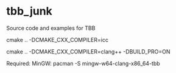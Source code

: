 # tbb_junk
Source code and examples for TBB

cmake .. -DCMAKE_CXX_COMPILER=icc

cmake .. -DCMAKE_CXX_COMPILER=clang++ -DBUILD_PRO=ON

Required:
MinGW:
	pacman -S mingw-w64-clang-x86_64-tbb
